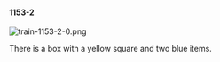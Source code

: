 #### 1153-2
![train-1153-2-0.png](https://github.com/lil-lab/nlvr/raw/master/nlvr/train/images/62/train-1153-2-0.png "train-1153-2-0.png")

There is a box with a yellow square and two blue items.